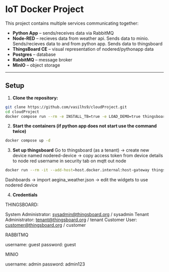 # IoT Docker Project

This project contains multiple services communicating together:

- **Python App** – sends/receives data via RabbitMQ
- **Node-RED** – recieves data from weather api. Sends data to minio. Sends/recieves data to and from python app. Sends data to thingsboard
- **ThingsBoard CE** – visual representation of nodered/pythonapp data
- **Postgres** – database
- **RabbitMQ** – message broker
- **MinIO** – object storage

---

## Setup

1. **Clone the repository:**
```bash
git clone https://github.com/vasilhs9/cloudProject.git
cd cloudProject
docker compose run --rm -e INSTALL_TB=true -e LOAD_DEMO=true thingsboard-ce
```
2. **Start the containers (if python app does not start use the command twice)**
```bash
docker compose up -d
```
3. **Set up thingsboard**
Go to thingsboard (as a tenant) -> create new device named nodered-device -> copy access token from device details to node red username in security tab on mqtt out node
```bash
docker run --rm -it --add-host=host.docker.internal:host-gateway thingsboard/mosquitto-clients mosquitto_pub -d -q 1 -h host.docker.internal -p 1884 -t v1/devices/me/telemetry -u "aJSIa83n9QsqnGgPdkwM" -m "{temperature:25}"
```
Dashboards -> import aegina_weather.json -> edit the widgets to use nodered device

4. **Credentials**

THINGSBOARD:

System Administrator: sysadmin@thingsboard.org / sysadmin
Tenant Administrator: tenant@thingsboard.org / tenant
Customer User: customer@thingsboard.org / customer

RABBITMQ

username: guest
password: guest

MINIO

username: admin
password: admin123

